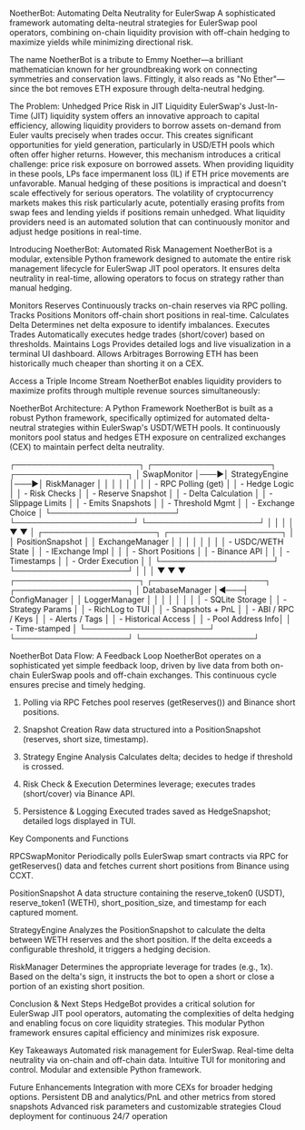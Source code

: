 NoetherBot: Automating Delta Neutrality for EulerSwap
A sophisticated framework automating delta-neutral strategies for EulerSwap pool operators, combining on-chain liquidity provision with off-chain hedging to maximize yields while minimizing directional risk.

The name NoetherBot is a tribute to Emmy Noether—a brilliant mathematician known for her groundbreaking work on connecting symmetries and conservation laws.
Fittingly, it also reads as "No Ether"—since the bot removes ETH exposure through delta-neutral hedging. 

The Problem: Unhedged Price Risk in JIT Liquidity
EulerSwap's Just-In-Time (JIT) liquidity system offers an innovative approach to capital efficiency, allowing liquidity providers to borrow assets on-demand from Euler vaults precisely when trades occur. This creates significant opportunities for yield generation, particularly in USD/ETH pools which often offer higher returns.
However, this mechanism introduces a critical challenge: price risk exposure on borrowed assets. When providing liquidity in these pools, LPs face impermanent loss (IL) if ETH price movements are unfavorable. Manual hedging of these positions is impractical and doesn't scale effectively for serious operators.
The volatility of cryptocurrency markets makes this risk particularly acute, potentially erasing profits from swap fees and lending yields if positions remain unhedged. What liquidity providers need is an automated solution that can continuously monitor and adjust hedge positions in real-time.

Introducing NoetherBot: Automated Risk Management
NoetherBot is a modular, extensible Python framework designed to automate the entire risk management lifecycle for EulerSwap JIT pool operators. It ensures delta neutrality in real-time, allowing operators to focus on strategy rather than manual hedging.

Monitors Reserves
Continuously tracks on-chain reserves via RPC polling.
Tracks Positions
Monitors off-chain short positions in real-time.
Calculates Delta
Determines net delta exposure to identify imbalances.
Executes Trades
Automatically executes hedge trades (short/cover) based on thresholds.
Maintains Logs
Provides detailed logs and live visualization in a terminal UI dashboard.
Allows Arbitrages
Borrowing ETH has been historically much cheaper than shorting it on a CEX.

Access a Triple Income Stream
NoetherBot enables liquidity providers to maximize profits through multiple revenue sources simultaneously:

NoetherBot Architecture: A Python Framework
NoetherBot is built as a robust Python framework, specifically optimized for automated delta-neutral strategies within EulerSwap's USDT/WETH pools. It continuously monitors pool status and hedges ETH exposure on centralized exchanges (CEX) to maintain perfect delta neutrality.

┌──────────────────────┐    ┌─────────────────────┐    ┌────────────────────┐
│     SwapMonitor      │───▶│   StrategyEngine    │───▶│    RiskManager     │
│                      │    │                     │    │                    │
│ - RPC Polling (get)  │    │ - Hedge Logic       │    │ - Risk Checks      │
│ - Reserve Snapshot   │    │ - Delta Calculation │    │ - Slippage Limits  │
│ - Emits Snapshots    │    │ - Threshold Mgmt    │    │ - Exchange Choice  │
└──────────────────────┘    └─────────────────────┘    └────────────────────┘
           │                          │                          │
           │                          ▼                          ▼
           │                ┌────────────────────┐    ┌────────────────────┐
           │                │  PositionSnapshot  │    │  ExchangeManager   │
           │                │                    │    │                    │
           │                │ - USDC/WETH State  │    │ - IExchange Impl   │
           │                │ - Short Positions  │    │ - Binance API      │
           │                │ - Timestamps       │    │ - Order Execution  │
           │                └────────────────────┘    └────────────────────┘
           │                          │                          │
           ▼                          ▼                          ▼
┌──────────────────────┐    ┌────────────────────┐    ┌────────────────────┐
│   DatabaseManager    │◀───┤    ConfigManager   │    │    LoggerManager   │
│                      │    │                    │    │                    │
│ - SQLite Storage     │    │ - Strategy Params  │    │ - RichLog to TUI   │
│ - Snapshots + PnL    │    │ - ABI / RPC / Keys │    │ - Alerts / Tags    │
│ - Historical Access  │    │ - Pool Address Info│    │ - Time-stamped     │
└──────────────────────┘    └────────────────────┘    └────────────────────┘

NoetherBot Data Flow: A Feedback Loop
NoetherBot operates on a sophisticated yet simple feedback loop, driven by live data from both on-chain EulerSwap pools and off-chain exchanges. This continuous cycle ensures precise and timely hedging.

1. Polling via RPC
Fetches pool reserves (getReserves()) and Binance short positions.

2. Snapshot Creation
Raw data structured into a PositionSnapshot (reserves, short size, timestamp).

3. Strategy Engine Analysis
Calculates delta; decides to hedge if threshold is crossed.

4. Risk Check & Execution
Determines leverage; executes trades (short/cover) via Binance API.

5. Persistence & Logging
Executed trades saved as HedgeSnapshot; detailed logs displayed in TUI.

Key Components and Functions

RPCSwapMonitor
Periodically polls EulerSwap smart contracts via RPC for getReserves() data and fetches current short positions from Binance using CCXT.

PositionSnapshot
A data structure containing the reserve_token0 (USDT), reserve_token1 (WETH), short_position_size, and timestamp for each captured moment.

StrategyEngine
Analyzes the PositionSnapshot to calculate the delta between WETH reserves and the short position. If the delta exceeds a configurable threshold, it triggers a hedging decision.

RiskManager
Determines the appropriate leverage for trades (e.g., 1x). Based on the delta's sign, it instructs the bot to open a short or close a portion of an existing short position.

Conclusion & Next Steps
HedgeBot provides a critical solution for EulerSwap JIT pool operators, automating the complexities of delta hedging and enabling focus on core liquidity strategies. This modular Python framework ensures capital efficiency and minimizes risk exposure.

Key Takeaways
Automated risk management for EulerSwap.
Real-time delta neutrality via on-chain and off-chain data.
Intuitive TUI for monitoring and control.
Modular and extensible Python framework.

Future Enhancements
Integration with more CEXs for broader hedging options.
Persistent DB and analytics/PnL and other metrics from stored snapshots
Advanced risk parameters and customizable strategies
Cloud deployment for continuous 24/7 operation

